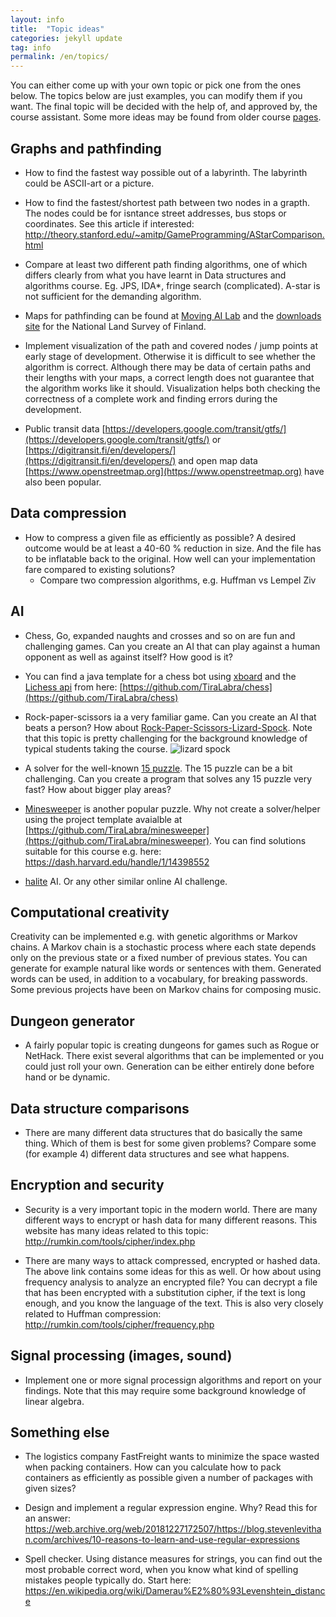 ```yaml
---
layout: info
title:  "Topic ideas"
categories: jekyll update
tag: info
permalink: /en/topics/
---
```


You can either come up with your own topic or pick one from the ones below. The topics below are just examples, you can modify them if you want. The final topic will be decided with the help of, and approved by, the course assistant. Some more ideas may be found from older course [pages](https://github.com/TiraLabra/).

## Graphs and pathfinding

* How to find the fastest way possible out of a labyrinth. The labyrinth could be ASCII-art or a picture.

* How to find the fastest/shortest path between two nodes in a grapth. The nodes could be for isntance street addresses, bus stops or coordinates. See this article if interested: http://theory.stanford.edu/~amitp/GameProgramming/AStarComparison.html

* Compare at least two different path finding algorithms, one of which differs clearly from what you have learnt in Data structures and algorithms course. Eg. JPS, IDA\*, fringe search (complicated). A-star is not sufficient for the demanding algorithm.

* Maps for pathfinding can be found at [Moving AI Lab](http://www.movingai.com/benchmarks/) and the [downloads site](http://kartat.kapsi.fi/) for the National Land Survey of Finland.

* Implement visualization of the path and covered nodes / jump points at early stage of development. Otherwise it is difficult to see whether the algorithm is correct. Although there may be data of certain paths and their lengths with your maps, a correct length does not guarantee that the algorithm works like it should. Visualization helps both checking the correctness of a complete work and finding errors during the development.

* Public transit data [https://developers.google.com/transit/gtfs/](https://developers.google.com/transit/gtfs/) or [https://digitransit.fi/en/developers/](https://digitransit.fi/en/developers/) and open map data [https://www.openstreetmap.org](https://www.openstreetmap.org) have also been popular.

## Data compression

* How to compress a given file as efficiently as possible? A desired outcome would be at least a 40-60 % reduction in size. And the file has to be inflatable back to the original. How well can your implementation fare compared to existing solutions?
    * Compare two compression algorithms, e.g. Huffman vs Lempel Ziv

## AI

* Chess, Go, expanded naughts and crosses and so on are fun and challenging games. Can you create an AI that can play against a human opponent as well as against itself? How good is it?

* You can find a java template for a chess bot using [xboard](https://www.gnu.org/software/xboard/) and the [Lichess api](https://lichess.org/blog/WvDNticAAMu_mHKP/welcome-lichess-bots) from here: [https://github.com/TiraLabra/chess](https://github.com/TiraLabra/chess)

* Rock-paper-scissors ia a very familiar game. Can you create an AI that beats a person? How about [Rock-Paper-Scissors-Lizard-Spock](http://www.youtube.com/watch?v=x5Q6-wMx-K8). Note that this topic is pretty challenging for the background knowledge of typical students taking the course. ![lizard spock](http://upload.wikimedia.org/wikipedia/commons/a/ad/Pierre_ciseaux_feuille_l%C3%A9zard_spock_aligned.svg)

* A solver for the well-known [15 puzzle](http://en.m.wikipedia.org/wiki/15_puzzle). The 15 puzzle can be a bit challenging. Can you create a program that solves any 15 puzzle very fast? How about bigger play areas?

* [Minesweeper](https://en.wikipedia.org/wiki/Minesweeper_(video_game)) is another popular puzzle. Why not create a solver/helper using the project template avaialble at [https://github.com/TiraLabra/minesweeper](https://github.com/TiraLabra/minesweeper). You can find solutions suitable for this course e.g. here: https://dash.harvard.edu/handle/1/14398552

* [halite](https://halite.io/) AI. Or any other similar online AI challenge.

## Computational creativity
Creativity can be implemented e.g. with genetic algorithms or Markov chains. A Markov chain is a stochastic process where each state depends only on the previous state or a fixed number of previous states. You can generate for example natural like words or sentences with them. Generated words can be used, in addition to a vocabulary, for breaking passwords. Some previous projects have been on Markov chains for composing music.

## Dungeon generator
* A fairly popular topic is creating dungeons for games such as Rogue or NetHack. There exist several algorithms that can be implemented or you could just roll your own. Generation can be either entirely done before hand or be dynamic.


## Data structure comparisons
* There are many different data structures that do basically the same thing. Which of them is best for some given problems? Compare some (for example 4) different data structures and see what happens.


## Encryption and security
* Security is a very important topic in the modern world. There are many different ways to encrypt or hash data for many different reasons. This website has many ideas related to this topic: http://rumkin.com/tools/cipher/index.php

* There are many ways to attack compressed, encrypted or hashed data. The above link contains some ideas for this as well. Or how about using frequency analysis to analyze an encrypted file? You can decrypt a file that has been encrypted with a substitution cipher, if the text is long enough, and you know the language of the text. This is also very closely related to Huffman compression: http://rumkin.com/tools/cipher/frequency.php


## Signal processing (images, sound)
* Implement one or more signal processign algorithms and report on your findings. Note that this may require some background knowledge of linear algebra.

## Something else
* The logistics company FastFreight wants to minimize the space wasted when packing containers. How can you calculate how to pack containers as efficiently as possible given a number of packages with given sizes?

* Design and implement a regular expression engine. Why? Read this for an answer: https://web.archive.org/web/20181227172507/https://blog.stevenlevithan.com/archives/10-reasons-to-learn-and-use-regular-expressions

* Spell checker. Using distance measures for strings, you can find out the most probable correct word, when you know what kind of spelling mistakes people typically do. Start here: https://en.wikipedia.org/wiki/Damerau%E2%80%93Levenshtein_distance
